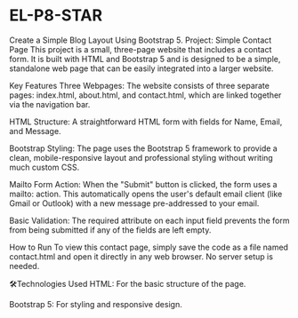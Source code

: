 # EL-P8-STAR
Create a Simple Blog Layout Using Bootstrap 5.
Project: Simple Contact Page
This project is a small, three-page website that includes a contact form. It is built with HTML and Bootstrap 5 and is designed to be a simple, standalone web page that can be easily integrated into a larger website.

Key Features
Three Webpages: The website consists of three separate pages: index.html, about.html, and contact.html, which are linked together via the navigation bar.

HTML Structure: A straightforward HTML form with fields for Name, Email, and Message.

Bootstrap Styling: The page uses the Bootstrap 5 framework to provide a clean, mobile-responsive layout and professional styling without writing much custom CSS.

Mailto Form Action: When the "Submit" button is clicked, the form uses a mailto: action. This automatically opens the user's default email client (like Gmail or Outlook) with a new message pre-addressed to your email.

Basic Validation: The required attribute on each input field prevents the form from being submitted if any of the fields are left empty.

How to Run
To view this contact page, simply save the code as a file named contact.html and open it directly in any web browser. No server setup is needed.

🛠Technologies Used
HTML: For the basic structure of the page.

Bootstrap 5: For styling and responsive design.
